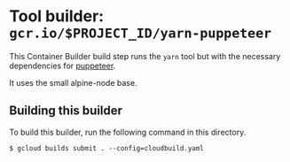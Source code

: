 # Tool builder: `gcr.io/$PROJECT_ID/yarn-puppeteer`

This Container Builder build step runs the `yarn` tool but with the necessary dependencies for [puppeteer](https://github.com/GoogleChrome/puppeteer).

It uses the small alpine-node base.

## Building this builder

To build this builder, run the following command in this directory.

    $ gcloud builds submit . --config=cloudbuild.yaml
